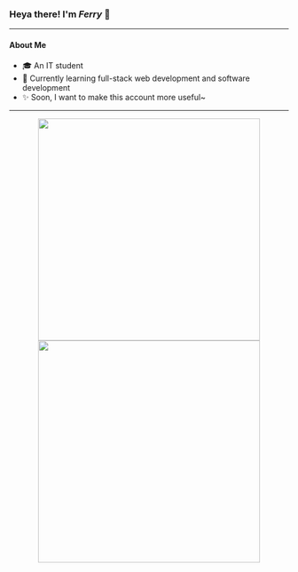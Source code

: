 ### Heya there! I'm _Ferry_ 👋
---
#### About Me
- 🎓 An IT student
- 🌱 Currently learning full-stack web development and software development
- ✨ Soon, I want to make this account more useful~
---
<p align="center">
  <a href="https://github.com/Raixard">
    <img width="400em" src="https://github-readme-stats.vercel.app/api?username=raixard&theme=outrun&show_icons=true&include_all_commits=true&count_private=true&custom_title=My%20GitHub%20Stats&card_width=400" />
    <br />
    <img width="400em" src="https://github-readme-stats.vercel.app/api/top-langs/?username=raixard&layout=compact&theme=outrun&langs_count=8&card_width=330" />
  </a>
</p>
